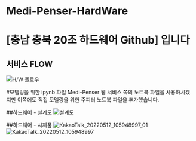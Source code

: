 # Medi-Penser-HardWare
# [충남 충북 20조 하드웨어 Github] 입니다

## 서비스 FLOW
![H/W 플로우](https://user-images.githubusercontent.com/42240751/167738893-db38c76c-073d-47fa-9399-3f94e220bea5.png)

#모델링을 위한 ipynb 파일
 Medi-Penser 웹 서비스 쪽의 노트북 파일을 사용하시겠지만 이쪽에도 직접 모델링을 위한 주피터 노트북 파일을 추가했습니다. 

##하드웨어 - 설계도
![설계도](https://user-images.githubusercontent.com/85106442/168509953-6e617d49-c284-4ce1-8611-389071c6bc1b.png)

##하드웨어 - 시제품
![KakaoTalk_20220512_105948997_01](https://user-images.githubusercontent.com/85106442/168508020-67891cf8-5e7b-4e2b-96a5-c011541fb458.jpg)
![KakaoTalk_20220512_105948997](https://user-images.githubusercontent.com/85106442/168508012-34d7498d-f23b-46d3-975f-27ffd59cc510.jpg)
